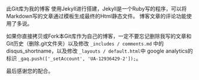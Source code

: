 此Git库为我的博客
使用Jekyll进行搭建，Jekyll是一个Ruby写的程序，可以将Markdown写的文章通过模板生成最终的Html静态文件。
博客文章的评论功能使用了多说。

如果你直接拷贝或Fork本Git库作为自己的博客，一定不要忘记删除我写的文章和Git历史（删除.git文件夹）以及修改 `_includes / comments.md` 中的disqus_shortname，以及修改 `_layouts / default.html`中 google analytics的标识  `_gaq.push(['_setAccount', 'UA-12936429-2']);`。

最后感谢您的配合。

